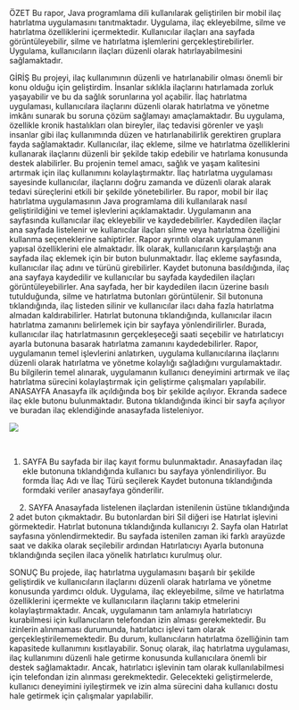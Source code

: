 ÖZET
Bu rapor, Java programlama dili kullanılarak geliştirilen bir mobil ilaç hatırlatma uygulamasını tanıtmaktadır. Uygulama, ilaç ekleyebilme, silme ve hatırlatma özelliklerini içermektedir. Kullanıcılar ilaçları ana sayfada görüntüleyebilir, silme ve hatırlatma işlemlerini gerçekleştirebilirler. Uygulama, kullanıcıların ilaçları düzenli olarak hatırlayabilmesini sağlamaktadır.

GİRİŞ
Bu projeyi, ilaç kullanımının düzenli ve hatırlanabilir olması önemli bir konu olduğu için geliştirdim. İnsanlar sıklıkla ilaçlarını hatırlamada zorluk yaşayabilir ve bu da sağlık sorunlarına yol açabilir. İlaç hatırlatma uygulaması, kullanıcılara ilaçlarını düzenli olarak hatırlatma ve yönetme imkânı sunarak bu soruna çözüm sağlamayı amaçlamaktadır. Bu uygulama, özellikle kronik hastalıkları olan bireyler, ilaç tedavisi görenler ve yaşlı insanlar gibi ilaç kullanımında düzen ve hatırlanabilirlik gerektiren gruplara fayda sağlamaktadır. Kullanıcılar, ilaç ekleme, silme ve hatırlatma özelliklerini kullanarak ilaçlarını düzenli bir şekilde takip edebilir ve hatırlama konusunda destek alabilirler. Bu projenin temel amacı, sağlık ve yaşam kalitesini artırmak için ilaç kullanımını kolaylaştırmaktır. İlaç hatırlatma uygulaması sayesinde kullanıcılar, ilaçlarını doğru zamanda ve düzenli olarak alarak tedavi süreçlerini etkili bir şekilde yönetebilirler.
Bu rapor, mobil bir ilaç hatırlatma uygulamasının Java programlama dili kullanılarak nasıl geliştirildiğini ve temel işlevlerini açıklamaktadır. Uygulamanın ana sayfasında kullanıcılar ilaç ekleyebilir ve kaydedebilirler. Kaydedilen ilaçlar ana sayfada listelenir ve kullanıcılar ilaçları silme veya hatırlatma özelliğini kullanma seçeneklerine sahiptirler. Rapor ayrıntılı olarak uygulamanın yapısal özelliklerini ele almaktadır. İlk olarak, kullanıcıların karşılaştığı ana sayfada ilaç eklemek için bir buton bulunmaktadır. İlaç ekleme sayfasında, kullanıcılar ilaç adını ve türünü girebilirler. Kaydet butonuna basıldığında, ilaç ana sayfaya kaydedilir ve kullanıcılar bu sayfada kaydedilen ilaçları görüntüleyebilirler. Ana sayfada, her bir kaydedilen ilacın üzerine basılı tutulduğunda, silme ve hatırlatma butonları görüntülenir. Sil butonuna tıklandığında, ilaç listeden silinir ve kullanıcılar ilacı daha fazla hatırlatma almadan kaldırabilirler. Hatırlat butonuna tıklandığında, kullanıcılar ilacın hatırlatma zamanını belirlemek için bir sayfaya yönlendirilirler. Burada, kullanıcılar ilaç hatırlatmasının gerçekleşeceği saati seçebilir ve hatırlatıcıyı ayarla butonuna basarak hatırlatma zamanını kaydedebilirler. Rapor, uygulamanın temel işlevlerini anlatırken, uygulama kullanıcılarına ilaçlarını düzenli olarak hatırlatma ve yönetme kolaylığı sağladığını vurgulamaktadır. Bu bilgilerin temel alınarak, uygulamanın kullanıcı deneyimini artırmak ve ilaç hatırlatma sürecini kolaylaştırmak için geliştirme çalışmaları yapılabilir.
 
ANASAYFA
Anasayfa ilk açıldığında boş bir şekilde açılıyor. Ekranda sadece ilaç ekle butonu bulunmaktadır. Butona tıklandığında ikinci bir sayfa açılıyor ve buradan ilaç eklendiğinde anasayfada listeleniyor.

<img src="[gorsel-link](https://github.com/ozkanyav/ilac-kutusu-mobil-uygulama/blob/main/Anasayfa.png)" width="auto">


 
1. SAYFA
Bu sayfada bir ilaç kayıt formu bulunmaktadır. Anasayfadan ilaç ekle butonuna tıklandığında kullanıcı bu sayfaya yönlendiriliyor. Bu formda İlaç Adı ve İlaç Türü seçilerek Kaydet butonuna tıklandığında formdaki veriler anasayfaya gönderilir. 


 
2. SAYFA
Anasayfada listelenen ilaçlardan istenilenin üstüne tıklandığında 2 adet buton çıkmaktadır. Bu butonlardan biri Sil diğeri ise Hatırlat işlevini görmektedir. Hatırlat butonuna tıklandığında kullanıcıyı 2. Sayfa olan Hatırlat sayfasına yönlendirmektedir. Bu sayfada istenilen zaman iki farklı arayüzde saat ve dakika olarak seçilebilir ardından Hatırlatıcıyı Ayarla butonuna tıklandığında seçilen ilaca yönelik hatırlatıcı kurulmuş olur. 
 







SONUÇ
Bu projede, ilaç hatırlatma uygulamasını başarılı bir şekilde geliştirdik ve kullanıcıların ilaçlarını düzenli olarak hatırlama ve yönetme konusunda yardımcı olduk. Uygulama, ilaç ekleyebilme, silme ve hatırlatma özelliklerini içermekte ve kullanıcıların ilaçlarını takip etmelerini kolaylaştırmaktadır. Ancak, uygulamanın tam anlamıyla hatırlatıcıyı kurabilmesi için kullanıcıların telefondan izin alması gerekmektedir. Bu izinlerin alınmaması durumunda, hatırlatıcı işlevi tam olarak gerçekleştirilememektedir. Bu durum, kullanıcıların hatırlatma özelliğinin tam kapasitede kullanımını kısıtlayabilir. Sonuç olarak, ilaç hatırlatma uygulaması, ilaç kullanımını düzenli hale getirme konusunda kullanıcılara önemli bir destek sağlamaktadır. Ancak, hatırlatıcı işlevinin tam olarak kullanılabilmesi için telefondan izin alınması gerekmektedir. Gelecekteki geliştirmelerde, kullanıcı deneyimini iyileştirmek ve izin alma sürecini daha kullanıcı dostu hale getirmek için çalışmalar yapılabilir.

